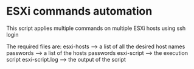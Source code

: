 # ESXi commands automation

This script applies multiple commands on multiple ESXi hosts using ssh login

The required files are:
esxi-hosts --> a list of all the desired host names
passwords -->	a list of the hosts passwords
esxi-script -->	the execution script
esxi-script.log -->	the output of the script
